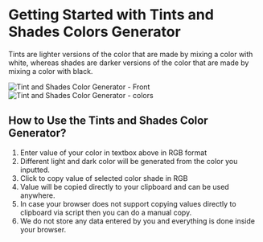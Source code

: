 # Getting Started with Tints and Shades Colors Generator

Tints are lighter versions of the color that are made by mixing a color with white, whereas shades are darker versions of the color that are made by mixing a color with black. 

![Tint and Shades Color Generator - Front](https://user-images.githubusercontent.com/56152847/177750720-55a9e317-7e02-4996-a9ea-d915c53ad1ae.png)
![Tint and Shades Color Generator - colors](https://user-images.githubusercontent.com/56152847/177750760-e08e3e35-2b69-4670-8285-f8318b00c378.png)

## How to Use the Tints and Shades Color Generator?
1. Enter value of your color in textbox above in RGB format 
2. Different light and dark color will be generated from the color you inputted.
3. Click to copy value of selected color shade in RGB
4. Value will be copied directly to your clipboard and can be used anywhere.
5. In case your browser does not support copying values directly to clipboard via script then you can do a manual copy.
6. We do not store any data entered by you and everything is done inside your browser.
